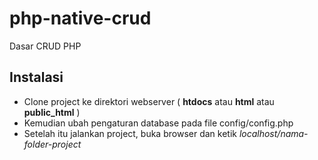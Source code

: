 #  php-native-crud
Dasar CRUD PHP

##  Instalasi
* Clone project ke direktori webserver ( **htdocs** atau **html** atau **public_html** )
* Kemudian ubah pengaturan database pada file config/config.php
* Setelah itu jalankan project, buka browser dan ketik _localhost/nama-folder-project_
